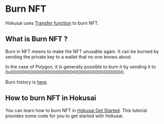 # Burn NFT

Hokusai uses [Transfer function](glosarry.md#meta-transactions) to burn NFT.

## What is Burn NFT ?

Burn in NFT means to make the NFT unusable again.
It can be burned by sending the private key to a wallet that no one knows about.

In the case of Polygon, it is generally possible to burn it by sending it to 0x0000000000000000000000000000000000000000.  

Burn history is [here](https://polygonscan.com/address/0x0000000000000000000000000000000000000000#internaltx).


## How to burn NFT in Hokusai

You can learn how to burn NFT in [Hokusai Get Started](get-started.md#transfer-an-nft). This tutorial provides some code for you to get started with Hokusai.
